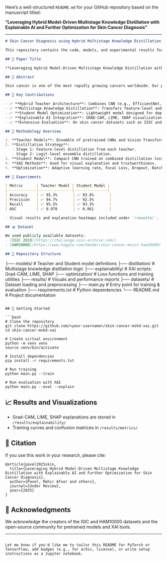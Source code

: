 Here’s a well-structured `README.md` for your GitHub repository based on the manuscript titled:

**“Leveraging Hybrid Model-Driven Multistage Knowledge Distillation with Explainable AI and Further Optimization for Skin Cancer Diagnosis”**

---

```markdown
# Skin Cancer Diagnosis using Hybrid Multistage Knowledge Distillation and Explainable AI

This repository contains the code, models, and experimental results for our research on improving skin cancer diagnosis using a **hybrid model-driven multistage knowledge distillation (MSKD)** framework, enhanced by **Explainable AI (XAI)** methods and additional optimization strategies.

## 📘 Paper Title

**Leveraging Hybrid Model-Driven Multistage Knowledge Distillation with Explainable AI and Further Optimization for Skin Cancer Diagnosis**

## 📄 Abstract

Skin cancer is one of the most rapidly growing cancers worldwide. Our proposed approach introduces a hybrid model that fuses CNN and Transformer-based teacher models, and distills their knowledge into an efficient student model through multistage knowledge distillation. To enhance clinical trust, we integrate Explainable AI methods like **GRAD-CAM**, **LIME**, and **SHAP**. Furthermore, we employ advanced optimization techniques such as learning rate scheduling, dropout regularization, and focal loss to boost performance. The experimental results on benchmark skin lesion datasets demonstrate state-of-the-art performance across multiple evaluation metrics.

## 🧠 Key Contributions

- ✅ **Hybrid Teacher Architecture**: Combines CNN (e.g., EfficientNet, ResNet) and Transformer (e.g., ViT, Swin) based models.
- ✅ **Multistage Knowledge Distillation**: Transfers feature-level and logit-level knowledge in a staged manner.
- ✅ **Student Model Optimization**: Lightweight model designed for deployment with minimal performance trade-off.
- ✅ **Explainable AI Integration**: GRAD-CAM, LIME, SHAP visualizations for model interpretability.
- ✅ **Extensive Evaluation**: On skin cancer datasets such as ISIC and HAM10000.

## 🧰 Methodology Overview

1. **Teacher Models**: Ensemble of pretrained CNNs and Vision Transformers.
2. **Distillation Strategy**:
   - Stage 1: Feature-level distillation from each teacher.
   - Stage 2: Logit-level ensemble distillation.
3. **Student Model**: Compact CNN trained on combined distillation losses.
4. **XAI Methods**: Used for visual explanation and trustworthiness.
5. **Optimization**: Adaptive learning rate, Focal Loss, Dropout, Batch Normalization.

## 🧪 Experiments

| Metric      | Teacher Model | Student Model |
|-------------|---------------|---------------|
| Accuracy    | ✅ 95.3%       | ✅ 93.8%       |
| Precision   | ✅ 94.7%       | ✅ 92.5%       |
| Recall      | ✅ 95.5%       | ✅ 93.3%       |
| AUC         | ✅ 0.978       | ✅ 0.961       |

- Visual results and explanation heatmaps included under `/results/`.

## 📊 Dataset

We used publicly available datasets:
- [ISIC 2019](https://challenge.isic-archive.com/)
- [HAM10000](https://www.kaggle.com/kmader/skin-cancer-mnist-ham10000)

## 📁 Repository Structure

```
├── models/              # Teacher and Student model definitions
├── distillation/        # Multistage knowledge distillation logic
├── explainability/      # XAI scripts: Grad-CAM, LIME, SHAP
├── optimization/        # Loss functions and training utilities
├── results/             # Visuals and performance reports
├── datasets/            # Dataset loading and preprocessing
├── main.py              # Entry point for training & evaluation
├── requirements.txt     # Python dependencies
└── README.md            # Project documentation
```

## 🚀 Getting Started

```bash
# Clone the repository
git clone https://github.com/<your-username>/skin-cancer-mskd-xai.git
cd skin-cancer-mskd-xai

# Create virtual environment
python -m venv venv
source venv/bin/activate

# Install dependencies
pip install -r requirements.txt

# Run training
python main.py --train

# Run evaluation with XAI
python main.py --eval --explain
```

## 📈 Results and Visualizations

- Grad-CAM, LIME, SHAP explanations are stored in `/results/explainability/`
- Training curves and confusion matrices in `/results/metrics/`

## 📌 Citation

If you use this work in your research, please cite:

```
@article{pavel2025skin,
  title={Leveraging Hybrid Model-Driven Multistage Knowledge Distillation with Explainable AI and Further Optimization for Skin Cancer Diagnosis},
  author={Pavel, Mahir Afser and others},
  journal={Under Review},
  year={2025}
}
```

## 🙌 Acknowledgments

We acknowledge the creators of the ISIC and HAM10000 datasets and the open-source community for pretrained models and XAI tools.

---

```

Let me know if you'd like me to tailor this README for PyTorch or TensorFlow, add badges (e.g., for arXiv, license), or write setup instructions as a Jupyter notebook.
